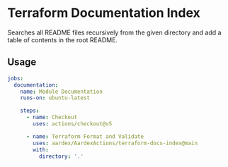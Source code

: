 # Terraform Documentation Index

Searches all README files recursively from the given directory and add a table of contents in the root README.

## Usage

```yaml
jobs:
  documentation:
    name: Module Documentation
    runs-on: ubuntu-latest

    steps:
      - name: Checkout
        uses: actions/checkout@v5

      - name: Terraform Format and Validate
        uses: aardex/AardexActions/terraform-docs-index@main
        with:
          directory: '.'
```